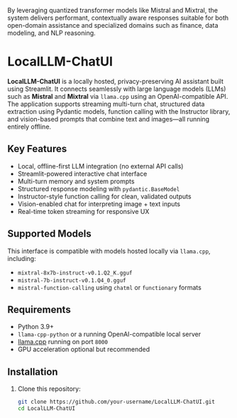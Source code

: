 By leveraging quantized transformer models like Mistral and Mixtral, the system delivers performant, contextually aware responses suitable for both open-domain assistance and specialized domains such as finance, data modeling, and NLP reasoning.
# LocalLLM-ChatUI

**LocalLLM-ChatUI** is a locally hosted, privacy-preserving AI assistant built using Streamlit. It connects seamlessly with large language models (LLMs) such as **Mistral** and **Mixtral** via `llama.cpp` using an OpenAI-compatible API. The application supports streaming multi-turn chat, structured data extraction using Pydantic models, function calling with the Instructor library, and vision-based prompts that combine text and images—all running entirely offline.

## Key Features

- Local, offline-first LLM integration (no external API calls)
- Streamlit-powered interactive chat interface
- Multi-turn memory and system prompts
- Structured response modeling with `pydantic.BaseModel`
- Instructor-style function calling for clean, validated outputs
- Vision-enabled chat for interpreting image + text inputs
- Real-time token streaming for responsive UX

## Supported Models

This interface is compatible with models hosted locally via `llama.cpp`, including:

- `mixtral-8x7b-instruct-v0.1.Q2_K.gguf`
- `mistral-7b-instruct-v0.1.Q4_0.gguf`
- `mistral-function-calling` using `chatml` or `functionary` formats

## Requirements

- Python 3.9+
- `llama-cpp-python` or a running OpenAI-compatible local server
- [llama.cpp](https://github.com/ggerganov/llama.cpp) running on port `8000`
- GPU acceleration optional but recommended

## Installation

1. Clone this repository:

   ```bash
   git clone https://github.com/your-username/LocalLLM-ChatUI.git
   cd LocalLLM-ChatUI

